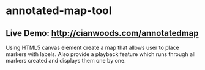 # annotated-map-tool

## Live Demo: http://cianwoods.com/annotatedmap

Using HTML5 canvas element create a map that allows user to place markers with labels. Also provide a playback feature which runs through all markers created and displays them one by one.
